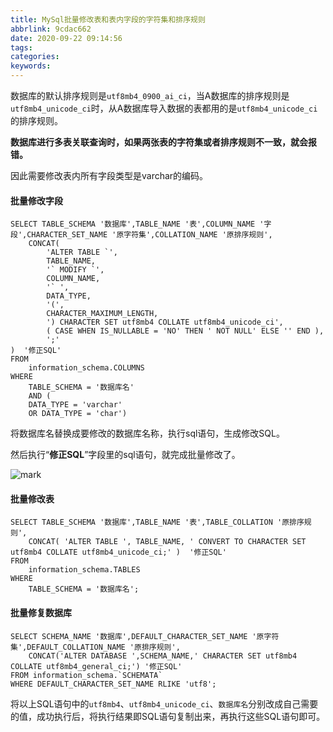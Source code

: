 ```yaml
---
title: MySql批量修改表和表内字段的字符集和排序规则
abbrlink: 9cdac662
date: 2020-09-22 09:14:56
tags:
categories:
keywords:
---
```


数据库的默认排序规则是`utf8mb4_0900_ai_ci`，当A数据库的排序规则是`utf8mb4_unicode_ci`时，从A数据库导入数据的表都用的是`utf8mb4_unicode_ci`的排序规则。

**数据库进行多表关联查询时，如果两张表的字符集或者排序规则不一致，就会报错。**

因此需要修改表内所有字段类型是varchar的编码。



#### 批量修改字段

```
SELECT TABLE_SCHEMA '数据库',TABLE_NAME '表',COLUMN_NAME '字段',CHARACTER_SET_NAME '原字符集',COLLATION_NAME '原排序规则',
    CONCAT(
        'ALTER TABLE `',
        TABLE_NAME,
        '` MODIFY `',
        COLUMN_NAME,
        '` ',
        DATA_TYPE,
        '(',
        CHARACTER_MAXIMUM_LENGTH,
        ') CHARACTER SET utf8mb4 COLLATE utf8mb4_unicode_ci',
        ( CASE WHEN IS_NULLABLE = 'NO' THEN ' NOT NULL' ELSE '' END ),
        ';' 
)  '修正SQL'
FROM
    information_schema.COLUMNS 
WHERE
    TABLE_SCHEMA = '数据库名' 
    AND (
    DATA_TYPE = 'varchar' 
    OR DATA_TYPE = 'char')
```

将数据库名替换成要修改的数据库名称，执行sql语句，生成修改SQL。

然后执行“**修正SQL**”字段里的sql语句，就完成批量修改了。

![mark](http://blog.xuejiangtao.com/blog/20200922/gmP6RLIwJkBB.png?imageslim)



#### 批量修改表

```
SELECT TABLE_SCHEMA '数据库',TABLE_NAME '表',TABLE_COLLATION '原排序规则',
    CONCAT( 'ALTER TABLE ', TABLE_NAME, ' CONVERT TO CHARACTER SET utf8mb4 COLLATE utf8mb4_unicode_ci;' )  '修正SQL'
FROM
    information_schema.TABLES 
WHERE
    TABLE_SCHEMA = '数据库名';
```



#### 批量修复数据库

```
SELECT SCHEMA_NAME '数据库',DEFAULT_CHARACTER_SET_NAME '原字符集',DEFAULT_COLLATION_NAME '原排序规则',
	CONCAT('ALTER DATABASE ',SCHEMA_NAME,' CHARACTER SET utf8mb4 COLLATE utf8mb4_general_ci;') '修正SQL'
FROM information_schema.`SCHEMATA`
WHERE DEFAULT_CHARACTER_SET_NAME RLIKE 'utf8';
```



将以上SQL语句中的`utf8mb4`、`utf8mb4_unicode_ci`、`数据库名`分别改成自己需要的值，成功执行后，将执行结果即SQL语句复制出来，再执行这些SQL语句即可。